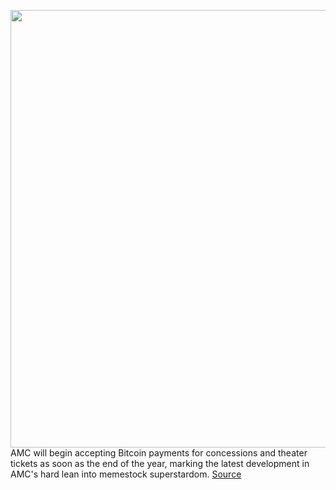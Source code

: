<img src='https://cdn.vox-cdn.com/thumbor/pGppDwVc_Pxz13pFKyIqhVVvoeU=/0x0:5000x3333/1200x800/filters:focal(2207x1305:3007x2105)/cdn.vox-cdn.com/uploads/chorus_image/image/69705907/1230972166.0.jpg' width='700px' /><br/>
AMC will begin accepting Bitcoin payments for concessions and theater tickets as soon as the end of the year, marking the latest development in AMC's hard lean into memestock superstardom.
<a href='https://www.theverge.com/2021/8/10/22617594/amc-bitcoin-memestock-apple-google-pay'> Source <a/>